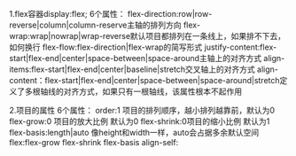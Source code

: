1.flex容器display:flex;
6个属性：
flex-direction:row|row-reverse|column|column-reserve主轴的排列方向
flex-wrap:wrap|nowrap|wrap-reverse默认项目都排列在一条线上，如果排不下去，如何换行
flex-flow:flex-direction|flex-wrap的简写形式
justify-content:flex-start|flex-end|center|space-between|space-around主轴上的对齐方式
align-items:flex-start|flex-end|center|baseline|stretch交叉轴上的对齐方式
align-content：flex-start|flex-end|center|space-between|space-around|stretch定义了多根轴线的对齐方式，如果只有一根轴线，该属性根本不起作用

2.项目的属性
6个属性：
order:1 项目的排列顺序，越小排列越靠前，默认为0
flex-grow:0 项目的放大比例 默认为0
flex-shrink:0项目的缩小比例 默认为1
flex-basis:length|auto 像height和width一样，auto会占据多余默认空间
flex:flex-grow flex-shrink flex-basis
align-self:
